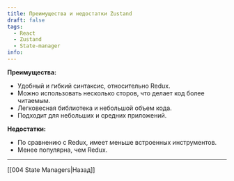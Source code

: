 ```yaml
---
title: Преимущества и недостатки Zustand
draft: false
tags:
  - React
  - Zustand
  - State-manager
info:
---
```


**Преимущества:**

- Удобный и гибкий синтаксис, относительно Redux.
- Можно использовать несколько сторов, что делает код более читаемым.
- Легковесная библиотека и небольшой объем кода.
- Подходит для небольших и средних приложений.

**Недостатки:**

- По сравнению с Redux, имеет меньше встроенных инструментов.
- Менее популярна, чем Redux.

___

[[004 State Managers|Назад]]